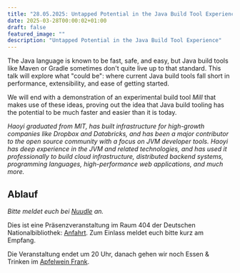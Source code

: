 ```yaml
---
title: "28.05.2025: Untapped Potential in the Java Build Tool Experience"
date: 2025-03-28T00:00:02+01:00
draft: false
featured_image: ""
description: "Untapped Potential in the Java Build Tool Experience"
---
```


The Java language is known to be fast, safe, and easy, but Java build tools like Maven or Gradle sometimes don't quite live up to that standard. This talk will explore what "could be": where current Java build tools fall short in performance, extensibility, and ease of getting started. 

We will end with a demonstration of an experimental build tool _Mill_ that makes use of these ideas, proving out the idea that Java build tooling has the potential to be much faster and easier than it is today.

_Haoyi graduated from MIT, has built infrastructure for high-growth companies like Dropbox and Databricks, and has been a major contributor to the open source community with a focus on JVM developer tools. Haoyi has deep experience in the JVM and related technologies, and has used it professionally to build cloud infrastructure, distributed backend systems, programming languages, high-performance web applications, and much more._

## Ablauf 

_Bitte meldet euch bei [Nuudle](https://nuudel.digitalcourage.de/FSApzLgwIsBuZfUd) an._

Dies ist eine Präsenzveranstaltung im Raum 404 der Deutschen Nationalbibliothek: [Anfahrt](https://www.dnb.de/DE/Benutzung/Frankfurt/frankfurt_node.html#doc57382bodyText5).
Zum Einlass meldet euch bitte kurz am Empfang.

Die Veranstaltung endet um 20 Uhr, danach gehen wir noch Essen & Trinken im [Apfelwein Frank](https://www.apfelweinwirtschaft-frank.de/).